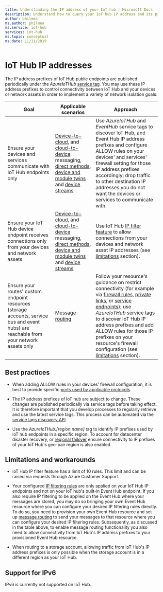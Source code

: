 ```yaml
---
title: Understanding the IP address of your IoT hub | Microsoft Docs
description: Understand how to query your IoT hub IP address and its properties. The IP address of your IoT hub can change during certain scenarios such as disaster recovery or regional failover.
author: philmea
ms.author: philmea
ms.service: iot-hub
services: iot-hub
ms.topic: conceptual
ms.date: 11/21/2019
---
```


# IoT Hub IP addresses

The IP address prefixes of IoT Hub public endpoints are published periodically under the _AzureIoTHub_ [service tag](../virtual-network/service-tags-overview.md). You may use these IP address prefixes to control connectivity between IoT Hub and your devices or network assets in order to implement a variety of network isolation goals:

| Goal | Applicable scenarios | Approach |
|------|-----------|----------|
| Ensure your devices and services communicate with IoT Hub endpoints only | [Device-to-cloud](./iot-hub-devguide-messaging.md), and [cloud-to-device](./iot-hub-devguide-messages-c2d.md) messaging, [direct methods](./iot-hub-devguide-direct-methods.md), [device and module twins](./iot-hub-devguide-device-twins.md) and [device streams](./iot-hub-device-streams-overview.md) | Use _AzureIoTHub_ and _EventHub_ service tags to discover IoT Hub, and Event Hub IP address prefixes and configure ALLOW rules on your devices' and services' firewall setting for those IP address prefixes accordingly; drop traffic to other destination IP addresses you do not want the devices or services to communicate with. |
| Ensure your IoT Hub device endpoint receives connections only from your devices and network assets | [Device-to-cloud](./iot-hub-devguide-messaging.md), and [cloud-to-device](./iot-hub-devguide-messages-c2d.md) messaging, [direct methods](./iot-hub-devguide-direct-methods.md), [device and module twins](./iot-hub-devguide-device-twins.md) and [device streams](./iot-hub-device-streams-overview.md) | Use IoT Hub [IP filter feature](iot-hub-ip-filtering.md) to allow connections from your devices and network asset IP addresses (see [limitations](#limitations-and-workarounds) section). | 
| Ensure your routes' custom endpoint resources (storage accounts, service bus and event hubs) are reachable from your network assets only | [Message routing](./iot-hub-devguide-messages-d2c.md) | Follow your resource's guidance on restrict connectivity (for example via [firewall rules](../storage/common/storage-network-security.md), [private links](../private-link/private-endpoint-overview.md), or [service endpoints](../virtual-network/virtual-network-service-endpoints-overview.md)); use _AzureIoTHub_ service tags to discover IoT Hub IP address prefixes and add ALLOW rules for those IP prefixes on your resource's firewall configuration (see [limitations](#limitations-and-workarounds) section). |



## Best practices

* When adding ALLOW rules in your devices' firewall configuration, it is best to provide specific [ports used by applicable protocols](./iot-hub-devguide-protocols.md#port-numbers).

* The IP address prefixes of IoT hub are subject to change. These changes are published periodically via service tags before taking effect. It is therefore important that you develop processes to regularly retrieve and use the latest service tags. This process can be automated via the [service tags discovery API](../virtual-network/service-tags-overview.md#service-tags-in-on-premises).

* Use the *AzureIoTHub.[region name]* tag to identify IP prefixes used by IoT hub endpoints in a specific region. To account for datacenter disaster recovery, or [regional failover](iot-hub-ha-dr.md) ensure connectivity to IP prefixes of your IoT Hub's geo-pair region is also enabled.


## Limitations and workarounds

* IoT Hub IP filter feature has a limit of 10 rules. This limit and can be raised via requests through Azure Customer Support. 

* Your configured [IP filtering rules](iot-hub-ip-filtering.md) are only applied on your IoT Hub IP endpoints and not on your IoT hub's built-in Event Hub endpoint. If you also require IP filtering to be applied on the Event Hub where your messages are stored, you may do so bringing your own Event Hub resource where you can configure your desired IP filtering rules directly. To do so, you need to provision your own Event Hub resource and set up [message routing](./iot-hub-devguide-messages-d2c.md) to send your messages to that resource where you can configure your desired IP filtering rules. Subsequently, as discussed in the table above, to enable message routing functionality you also need to allow connectivity from IoT Hub's IP address prefixes to your provisioned Event Hub resource.

* When routing to a storage account, allowing traffic from IoT Hub's IP address prefixes is only possible when the storage account is in a different region as your IoT Hub.

## Support for IPv6 

IPv6 is currently not supported on IoT Hub.